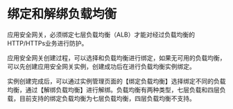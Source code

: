 # 绑定和解绑负载均衡

​	 应用安全网关，必须绑定七层负载均衡（ALB）才能对经过负载均衡的HTTP/HTTPs业务进行防护。

​	应用安全网关创建过程，可以选择和负载均衡进行绑定，如果无可用的负载均衡，可以先创建应用安全网关实例，创建成功后在进行负载均衡实例绑定。

​	实例创建完成后，可以通过实例管理页面的【绑定负载均衡】选择绑定不同的负载均衡，通过【解绑负载均衡】进行解绑。负载均衡有两种类型，七层负载和四层负载，目前支持的绑定负载均衡为七层负载均衡，四层负载均衡不支持。
